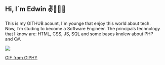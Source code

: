 ## Hi, I´m Edwin  ✌👋🏼😁

This is my GITHUB acount, I´m younge that enjoy this world about tech. Now, I´m studing to become a Software Engineer. The principals technology that I know are: HTML, CSS, JS, SQL and some bases knolew about PHP and C#.


<img src="https://media.giphy.com/media/3ov9jNziFTMfzSumAw/giphy.gif"/>
<p><a href="https://giphy.com/gifs/usnationalarchives-vintage-computer-3ov9jNziFTMfzSumAw">GIF from GIPHY</a></p>
